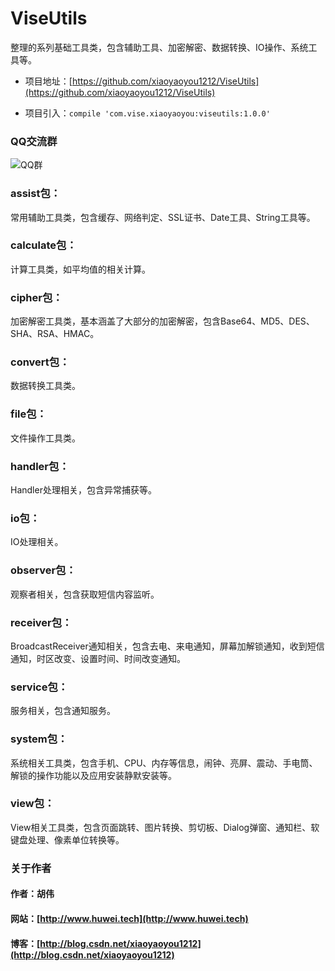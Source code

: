 # ViseUtils
整理的系列基础工具类，包含辅助工具、加密解密、数据转换、IO操作、系统工具等。

- 项目地址：[https://github.com/xiaoyaoyou1212/ViseUtils](https://github.com/xiaoyaoyou1212/ViseUtils)

- 项目引入：`compile 'com.vise.xiaoyaoyou:viseutils:1.0.0'`

### QQ交流群
![QQ群](http://img.blog.csdn.net/20170327191310083)

### assist包：
常用辅助工具类，包含缓存、网络判定、SSL证书、Date工具、String工具等。

### calculate包：
计算工具类，如平均值的相关计算。

### cipher包：
加密解密工具类，基本涵盖了大部分的加密解密，包含Base64、MD5、DES、SHA、RSA、HMAC。

### convert包：
数据转换工具类。

### file包：
文件操作工具类。

### handler包：
Handler处理相关，包含异常捕获等。

### io包：
IO处理相关。

### observer包：
观察者相关，包含获取短信内容监听。

### receiver包：
BroadcastReceiver通知相关，包含去电、来电通知，屏幕加解锁通知，收到短信通知，时区改变、设置时间、时间改变通知。

### service包：
服务相关，包含通知服务。

### system包：
系统相关工具类，包含手机、CPU、内存等信息，闹钟、亮屏、震动、手电筒、解锁的操作功能以及应用安装静默安装等。

### view包：
View相关工具类，包含页面跳转、图片转换、剪切板、Dialog弹窗、通知栏、软键盘处理、像素单位转换等。


### 关于作者
#### 作者：胡伟
#### 网站：[http://www.huwei.tech](http://www.huwei.tech)
#### 博客：[http://blog.csdn.net/xiaoyaoyou1212](http://blog.csdn.net/xiaoyaoyou1212)
